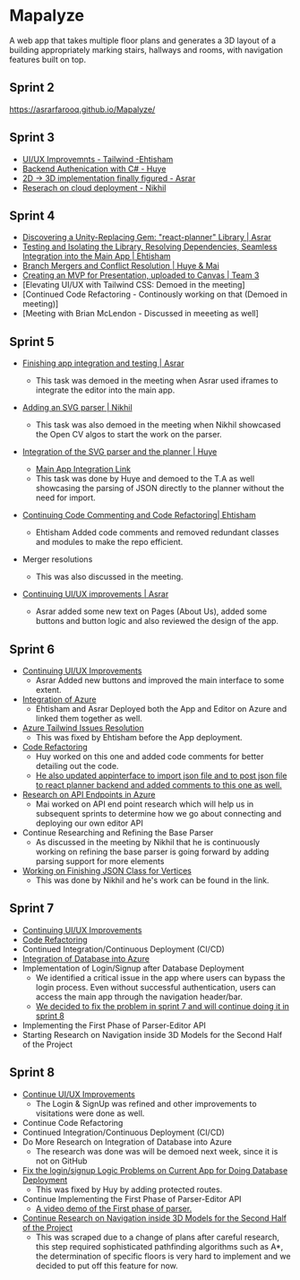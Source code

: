 # Mapalyze

A web app that takes multiple floor plans and generates a 3D layout of a building appropriately marking stairs, hallways and rooms, with navigation features built on top.


##  Sprint 2
https://asrarfarooq.github.io/Mapalyze/

## Sprint 3
* [UI/UX Improvemnts - Tailwind -Ehtisham](https://github.com/Ehtishammushtaq/EECS581-Capstone/tree/Eht_working_branch)
* [Backend Authenication with C# - Huye](https://github.com/Ehtishammushtaq/EECS581-Capstone/tree/huy_working_branch)
* [2D &rarr; 3D implementation finally figured - Asrar](https://asrarfarooq.github.io/Mapalyze/#research-documents)
* [Reserach on cloud deployment - Nikhil](https://asrarfarooq.github.io/Mapalyze/#research-documents)

## Sprint 4
* [Discovering a Unity-Replacing Gem: "react-planner" Library | Asrar](https://github.com/cvdlab/react-planner/tree/master#react-planner)
* [Testing and Isolating the Library, Resolving Dependencies, Seamless Integration into the Main App | Ehtisham](https://github.com/Ehtishammushtaq/EECS581-Capstone/tree/Eht_working_branch)
* [Branch Mergers and Conflict Resolution | Huye & Mai](https://github.com/Ehtishammushtaq/EECS581-Capstone/pull/6)
* [Creating an MVP for Presentation, uploaded to Canvas | Team 3](canvas.ku.edu)
* [Elevating UI/UX with Tailwind CSS: Demoed in the meeting]
* [Continued Code Refactoring - Continously working on that (Demoed in meeting)]
* [Meeting with Brian McLendon - Discussed in meeeting as well]

## Sprint 5

* [Finishing app integration and testing | Asrar](https://github.com/Ehtishammushtaq/EECS581-Capstone/tree/Asrars_Working_Branch_New)
	* This task was demoed in the meeting when Asrar used iframes to integrate the editor into the main app. 

* [Adding an SVG parser | Nikhil](https://asrarfarooq.github.io/MapalyzeDocs/research/Parser.zip)
	* This task was also demoed in the meeting when Nikhil showcased the Open CV algos to start the work on the parser.  

* [Integration of the SVG parser and the planner | Huye](https://github.com/Asrarfarooq/Mapalyze/tree/huy_working_branch_sprint_5) 
	* [Main App Integration Link](https://github.com/Ehtishammushtaq/EECS581-Capstone/tree/huy_working_branch_sprint_5)
	* This task was done by Huye and demoed to the T.A as well showcasing the parsing of JSON directly to the planner without the need for import. 


* [Continuing Code Commenting and Code Refactoring| Ehtisham]( https://github.com/Ehtishammushtaq/EECS581-Capstone/tree/Eht_new_working_branch)
	* Ehtisham Added code comments and removed redundant classes and modules to make the repo efficient. 
* Merger resolutions
	* This was also discussed in the meeting. 
* [Continuing UI/UX improvements | Asrar]( https://github.com/Ehtishammushtaq/EECS581-Capstone/tree/Asrars_Working_Branch_New)
	* Asrar added some new text on Pages (About Us), added some buttons and button logic and also reviewed the design of the app. 

## Sprint 6

 * [Continuing UI/UX Improvements](https://github.com/Ehtishammushtaq/EECS581-Capstone/tree/Eht_new_working_branch)
	 * Asrar Added new buttons and improved the main interface to some extent. 
 * [Integration of Azure](https://salmon-smoke-060a31e10.4.azurestaticapps.net/)
	 * Ehtisham and Asrar Deployed both the App and Editor on Azure and linked them together as well. 
 * [Azure Tailwind Issues Resolution](https://github.com/Ehtishammushtaq/EECS581-Capstone/tree/Eht_new_working_branch)
	 * This was fixed by Ehtisham before the App deployment. 
 * [Code Refactoring](https://github.com/Asrarfarooq/Mapalyze/tree/huy_working_branch_sprint_5%2B6)
	 * Huy worked on this one and added code comments for better detailing out the code.
	 * [He also updated appinterface to import json file and to post json file to react planner backend and added comments to this one as well.](https://github.com/Ehtishammushtaq/EECS581-Capstone/tree/huy_working_branch_sprint_5%2B6)
 * [Research on API Endpoints in Azure](https://asrarfarooq.github.io/MapalyzeDocs/research/research-API-endpoint.docx)
	 * Mai worked on API end point research which will help us in subsequent sprints to determine how we go about connecting and deploying our own editor API 
* Continue Researching and Refining the Base Parser
	* As discussed in the meeting by Nikhil that he is continuously working on refining the base parser is going forward by adding parsing support for more elements  
 * [Working on Finishing JSON Class for Vertices](https://asrarfarooq.github.io/MapalyzeDocs/research/line.py)
	 * This was done by Nikhil and he's work can be found in the link. 

## Sprint 7 
* [Continuing UI/UX Improvements](https://github.com/Ehtishammushtaq/EECS581-Capstone/tree/huy_working_branch_sprint_7%2B8)
* [Code Refactoring](https://github.com/Ehtishammushtaq/EECS581-Capstone/tree/huy_working_branch_sprint_7%2B8)
* Continued Integration/Continuous Deployment (CI/CD)
* [Integration of Database into Azure](https://asrarfarooq.github.io/MapalyzeDocs/research/Intergration_of_Database_into_Azure_.docx)
* Implementation of Login/Signup after Database Deployment
	* We identified a critical issue in the app where users can bypass the login process. Even without successful authentication, users can access the main app through the navigation header/bar.
	* [We decided to fix the problem in sprint 7 and will continue doing it in sprint 8](https://github.com/Ehtishammushtaq/EECS581-Capstone/tree/huy_working_branch_sprint_7%2B8)
* Implementing the First Phase of Parser-Editor API
* Starting Research on Navigation inside 3D Models for the Second Half of the Project

## Sprint 8
- [Continue UI/UX Improvements](https://github.com/Ehtishammushtaq/EECS581-Capstone/tree/huy_working_branch_sprint_7%2B8)
	- The Login & SignUp was refined and other improvements to visitations were done as well. 
- Continue Code Refactoring
- Continued Integration/Continuous Deployment (CI/CD)
- Do More Research on Integration of Database into Azure
	- The research was done was will be demoed next week, since it is not on GitHub 
- [Fix the login/signup Logic Problems on Current App for Doing Database Deployment](https://github.com/Ehtishammushtaq/EECS581-Capstone/blob/huy_working_branch_sprint_7%2B8/Mapalyze/Mapalyze/ClientApp/src/ProtectedRoute.js)
	- This was fixed by Huy by adding protected routes. 
- Continue Implementing the First Phase of Parser-Editor API
	- [A video demo of the First phase of parser.](https://kansas-my.sharepoint.com/:v:/g/personal/n210s707_home_ku_edu/Ef1kPTCvLzJCgGmiqpEb3RkB2htLWiVRY7cmwQZ7-9TwaQ?e=QMBIs5)
- [Continue Research on Navigation inside 3D Models for the Second Half of the Project](https://asrarfarooq.github.io/MapalyzeDocs/research/ArtifactScrappedDoc.pdf)
	- This was scraped due to a change of plans after careful research, this step required sophisticated pathfinding algorithms such as A*, the determination of specific floors is very hard to implement and we decided to put off this feature for now. 
